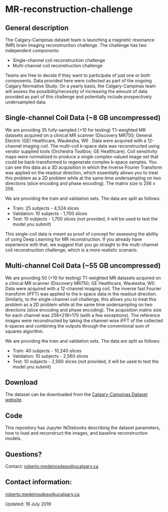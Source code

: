 # MR-reconstruction-challenge

## General description
The Calgary-Campinas dataset team is launching a magnetic resonance (MR) brain imaging reconstruction challenge.  The challenge has two independent components:

- Single-channel coil reconstruction challenge
- Multi-channel coil reconstruction challenge

Teams are free to decide if they want to participate of just one  or both components. Data provided here were collected as part of the ongoing Calgary Normative Study. On a yearly basis, the Calgary-Campinas team will assess the possibility/necessity of increasing the amount of data provided as part of this challenge and potentially include prospectively undersampled data.

## Single-channel Coil Data (~8 GB uncompressed)

We are providing  35 fully-sampled (+10 for testing)  T1-weighted MR datasets acquired on a clinical MR scanner (Discovery MR750; General Electric (GE) Healthcare, Waukesha, WI) . Data were acquired with a 12-channel imaging coil. The multi-coil k-space data was reconstructed using vendor supplied tools (Orchestra Toolbox; GE Healthcare). Coil sensitivity maps were normalized to produce a single complex-valued image set that could be back-transformed to regenerate complex k-space samples. You can see this data as a 3D acquisition in which the inverse Fourier Transform was applied on the readout direction, which essentially allows you to treat this problem as a 2D problem while at the same time undersampling on two directions (slice encoding and phase encoding). The matrix size is 256 x 256.

We are providing the train and validation sets. The data are split as follows:
- Train: 25 subjects - 4,524 slices
- Validation: 10 subjects - 1,700 slices
- Test: 10 subjects - 1,700 slices (not provided, it will be used to test the model you submit)

This single-coil data is meant as proof of concept for assessing the ability of using Deep Learning for MR reconstruction. If you already have experience with that, we suggest that you go straight to the multi-channel coil reconstruction challenge, which is a more realistic scenario.

## Multi-channel Coil Data (~55 GB uncompressed)

We are providing 50 (+10 for testing) T1-weighted MR datasets acquired on a clinical MR scanner (Discovery MR750; GE Healthcare, Waukesha, WI). Data were acquired with a 12-channel imaging coil. The inverse fast Fourier transform (iFFT) was applied to the k-space data in the readout direction. Similarly, to the single-channel coil challenge, this allows you to treat this problem as a 2D problem while at the same time undersampling on two directions (slice encoding and phase encoding). The acquisition matrix size for each channel was 256×218×170 (with a few exceptions). The reference images were reconstructed by taking the channel-wise iFFT of the collected k-spaces and combining the outputs through the conventional sum of squares algorithm.

We are providing the train and validation sets. The data are split as follows:
- Train: 40 subjects - 10,240 slices
- Validation: 10 subjects - 2,560 slices
- Test: 10 subjects - 2,560 slices (not provided, it will be used to test the model you submit)
## Download

The dataset can be downloaded from the [Calgary-Campinas Dataset website](https://sites.google.com/view/calgary-campinas-dataset/home?authuser=0).

## Code

This repository has Jupyter NOtebooks describing the dataset parameters, how to load and reconstruct the images, and baseline reconstruction models.

## Questions?
Contact: roberto.medeirosdeso@ucalgary.ca


## Contact information:
roberto.medeirosdeso@ucalgary.ca

Updated: 18 July 2019
